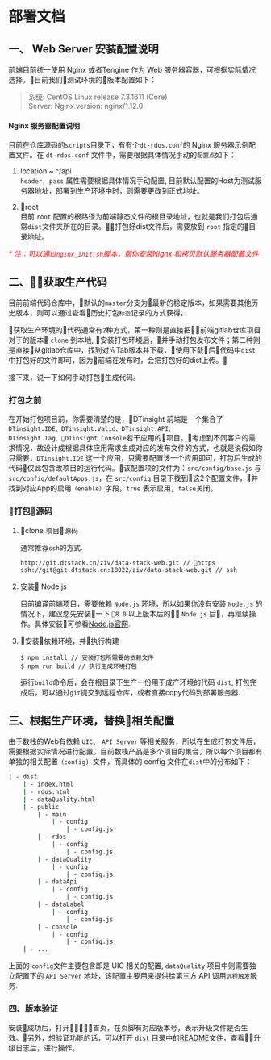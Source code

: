 # 部署文档


## 一、 Web Server 安装配置说明

前端目前统一使用 Nginx 或者Tengine 作为 Web 服务器容器，可根据实际情况选择。目前我们测试环境的版本配置如下：

> 系统: CentOS Linux release 7.3.1611 (Core)<br>
> Server: Nginx version: nginx/1.12.0

#### Nginx 服务器配置说明
目前在仓库源码的`scripts`目录下，有有个`dt-rdos.conf`的 Nginx 服务器示例配置文件。在
`dt-rdos.conf` 文件中，需要根据具体情况手动的`配置点`如下：

1. location ~ ^/api <br>
`header, pass` 属性需要根据具体情况手动配置, 
目前默认配置的Host为测试服务器地址，部署到生产环境中时，则需要更改到正式地址。

2. root <br>
目前 `root` 配置的根路径为前端静态文件的根目录地址，也就是我们打包后通常`dist`文件夹所在的目录。打包好dist文件后，需要放到 `root` 指定的目录地址。

<i style="color:red">* 注：可以通过`nginx_init.sh`脚本，帮你安装Nignx 和拷贝默认服务器配置文件</i>

## 二、获取生产代码

目前前端代码仓库中，默认的`master`分支为最新的稳定版本，如果需要其他历史版本，则可以通过查看历史打包`标签`记录的方式获得。

获取生产环境的代码通常有`2`种方式，第一种则是直接把前端gitlab仓库项目对于的版本 `clone` 到本地, 安装打包环境后，并手动打包发布文件；第二种则是直接从gitlab仓库中，找到对应Tab版本并下载，使用下载后代码中`dist`中打包好的文件即可，因为前端在发布时，会把打包好的dist上传。

接下来，说一下如何手动打包生成代码。

### 打包之前

在开始打包项目前，你需要清楚的是，DTinsight 前端是一个集合了`DTinsight.IDE、DTinsight.Valid、DTinsight.API、DTinsight.Tag、DTinsight.Console`若干应用的项目。考虑到不同客户的需求情况，故设计成根据具体应用需求生成对应的发布文件的方式，也就是说假如你只需要，`DTinsight.IDE` 这一个应用，只需要配置该一个应用即可，打包后生成的代码仅此包含改项目的运行代码。该配置项的文件为：`src/config/base.js` 与`src/config/defaultApps.js`，在 `src/config` 目录下找到这2个配置文件，并找到对应App的启用`（enable）`字段，`true` 表示启用，`false`关闭。

### 打包源码

1. clone 项目源码

    通常推荐`ssh`的方式.

    ```bash
    http://git.dtstack.cn/ziv/data-stack-web.git // https
    ssh://git@git.dtstack.cn:10022/ziv/data-stack-web.git // ssh
    ```

2. 安装 Node.js

    目前编译前端项目，需要依赖 `Node.js` 环境，所以如果你没有安装 `Node.js` 的情况下，建议您先安装一下 `8.0` 以上版本后的 `Node.js` 后，再继续操作。具体安装可参看[Node.js官网](https://nodejs.org/en/download/).

3. 安装依赖环境，并执行构建

    ```
    $ npm install // 安装打包所需要的依赖文件
    $ npm run build // 执行生成环境打包
    ```

    运行`build`命令后，会在根目录下生产一份用于成产环境的代码 `dist`,
    打包完成后，可以通过`git`提交到远程仓库，或者直接copy代码到部署服务器.

## 三、根据生产环境，替换相关配置

由于数栈的Web有依赖 `UIC`、 `API Server` 等相关服务，所以在生成打包文件后，需要根据实际情况进行配置。目前数栈产品是多个项目的集合，所以每个项目都有单独的相关配置`（config) `文件，而具体的 config 文件在`dist`中的分布如下：

```bash
| - dist
    | - index.html
    | - rdos.html
    | - dataQuality.html
    | - public
        | - main
            | - config
                | - config.js
        | - rdos
            | - config
                | - config.js
        | - dataQuality
            | - config
                | - config.js
        | - dataApi
            | - config
                | - config.js
        | - dataLabel
            | - config
                | - config.js
        | - console
            | - config
                | - config.js
    | - ...
```

上面的 `config`文件主要包含即是 UIC 相关的配置, `dataQuality` 项目中则需要独立配置下的 `API Server` 地址，该配置主要用来提供给第三方 API 调用`远程触发`服务.


###  四、版本验证
安装成功后，打开首页，在页脚有对应版本号，表示升级文件是否生效。另外，想验证功能的话，可以打开 `dist` 目录中的[README](./README.md)文件，查看升级日志后，进行操作。